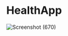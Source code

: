 # HealthApp



![Screenshot (670)](https://user-images.githubusercontent.com/55757910/179388616-fd5fd6b9-6e2b-47ef-814d-a8f6b4fb27d2.png)
